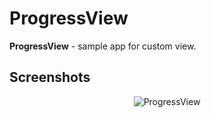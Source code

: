 # ProgressView

<b>ProgressView</b> - sample app for custom view.

## Screenshots
<p align="center">
  <a>
    <img alt="ProgressView" src="https://github.com/zorin-egor/ProgressViewSample/assets/13707343/2caa57c4-1665-4473-a63a-575f52362243" />
  </a>
</p>
